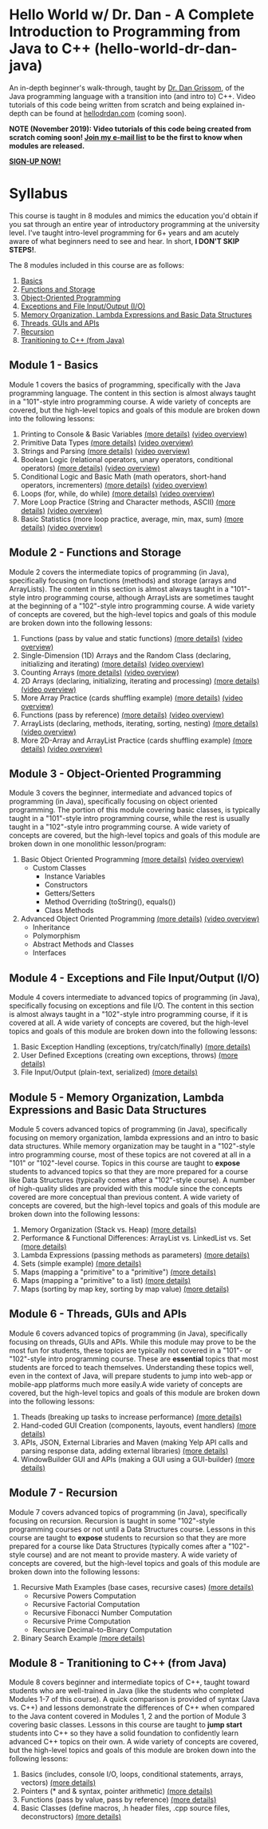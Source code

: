 # Hello World w/ Dr. Dan - A Complete Introduction to Programming from Java to C++ (hello-world-dr-dan-java)
An in-depth beginner's walk-through, taught by [Dr. Dan Grissom](http://www.dangrissom.com), of the Java programming language with a transition into (and intro to) C++. Video tutorials of this code being written from scratch and being explained in-depth can be found at [hellodrdan.com](http://www.hellodrdan.com) (coming soon).

**NOTE (November 2019): Video tutorials of this code being created from scratch coming soon! [Join my e-mail list](https://mailchi.mp/e468e9e3efeb/helloworldwithdrdan) to be the first to know when modules are released.**

**[SIGN-UP NOW!](https://mailchi.mp/e468e9e3efeb/helloworldwithdrdan)**

# Syllabus
This course is taught in 8 modules and mimics the education you'd obtain if you sat through an entire year of introductory programming at the university level. I've taught intro-level programming for 6+ years and am acutely aware of what beginners need to see and hear. In short, **I DON'T SKIP STEPS!**.

The 8 modules included in this course are as follows:
1. [Basics](#module-1---basics)
2. [Functions and Storage](#module-2---functions-and-storage)
3. [Object-Oriented Programming](#module-3---object-oriented-programming)
4. [Exceptions and File Input/Output (I/O)](#module-4---exceptions-and-file-inputoutput-io)
5. [Memory Organization, Lambda Expressions and Basic Data Structures](#module-5---memory-organization-lambda-expressions-and-basic-data-structures)
6. [Threads, GUIs and APIs](#module-6---threads-guis-and-apis)
7. [Recursion](#module-7---recursion)
8. [Tranitioning to C++ (from Java)](#module-8---tranitioning-to-c-from-java)

## Module 1 - Basics
Module 1 covers the basics of programming, specifically with the Java programming language. The content in this section is almost always taught in a "101"-style intro programming course. A wide variety of concepts are covered, but the high-level topics and goals of this module are broken down into the following lessons:
1. Printing to Console & Basic Variables [(more details)](Module_01_Basics/src/Lesson_01_Basics.java) [(video overview)](https://youtu.be/o1zl31qtyc8)
2. Primitive Data Types [(more details)](Module_01_Basics/src/Lesson_02_Primitives.java) [(video overview)](https://youtu.be/9cfD9Eruyk4)
3. Strings and Parsing [(more details)](Module_01_Basics/src/Lesson_03_Strings_And_Parsing.java) [(video overview)](https://youtu.be/SRPayhD1QnE)
4. Boolean Logic (relational operators, unary operators, conditional operators) [(more details)](Module_01_Basics/src/Lesson_04_Logic.java) [(video overview)](https://youtu.be/LllXEIbWtaA)
5. Conditional Logic and Basic Math (math operators, short-hand operators, incrementers) [(more details)](Module_01_Basics/src/Lesson_05_Basic_Math.java) [(video overview)](https://youtu.be/eMtvpJmaef8)
6. Loops (for, while, do while) [(more details)](Module_01_Basics/src/Lesson_06_Loops_Toy_Examples.java) [(video overview)](https://youtu.be/3saWHF_YeHU)
7. More Loop Practice (String and Character methods, ASCII) [(more details)](Module_01_Basics/src/Lesson_07_For_Loop_Char_Password_Analyzer.java) [(video overview)](https://youtu.be/ep6um0x-ZNQ)
8. Basic Statistics (more loop practice, average, min, max, sum) [(more details)](Module_01_Basics/src/Lesson_08_Loops_Stats_Example.java) [(video overview)](https://youtu.be/mOBMZHNog5Y)

## Module 2 - Functions and Storage
Module 2 covers the intermediate topics of programming (in Java), specifically focusing on functions (methods) and storage (arrays and ArrayLists). The content in this section is almost always taught in a "101"-style intro programming course, although ArrayLists are sometimes taught at the beginning of a "102"-style intro programming course. A wide variety of concepts are covered, but the high-level topics and goals of this module are broken down into the following lessons:
1. Functions (pass by value and static functions) [(more details)](Module_02_Functions_And_Storage/src/Lesson_01_Functions_Pass_By_Value_And_Static.java) [(video overview)](https://youtu.be/X28iyIeV2P0)
2. Single-Dimension (1D) Arrays and the Random Class (declaring, initializing and iterating) [(more details)](Module_02_Functions_And_Storage/src/Lesson_02_1D_Array_Toy_Examples.java) [(video overview)](https://youtu.be/IJVEFw5eTdg)
3. Counting Arrays [(more details)](Module_02_Functions_And_Storage/src/Lesson_03_1D_Counting_Array.java) [(video overview)](https://youtu.be/H6RQY4gSw8c)
4. 2D Arrays (declaring, initializing, iterating and processing) [(more details)](Module_02_Functions_And_Storage/src/Lesson_04_2D_Array_Bills_Examples.java) [(video overview)](https://youtu.be/Tf-HNlU0iBU)
5. More Array Practice (cards shuffling example) [(more details)](Module_02_Functions_And_Storage/src/Lesson_05_1D_Array_Cards_Example.java) [(video overview)](https://youtu.be/QoDW6Hjejf4)
6. Functions (pass by reference) [(more details)](Module_02_Functions_And_Storage/src/Lesson_06_Functions_Pass_By_Reference_Cards_Example.java) [(video overview)](https://youtu.be/QVyowdKUFCE)
7. ArrayLists (declaring, methods, iterating, sorting, nesting) [(more details)](Module_02_Functions_And_Storage/src/Lesson_07_ArrayList_Toy_Examples.java) [(video overview)](https://youtu.be/ovghUdzkY9E)
8. More 2D-Array and ArrayList Practice (cards shuffling example) [(more details)](Module_02_Functions_And_Storage/src/Lesson_08_2D_Arrays_And_ArrayList_Cards_Example.java) [(video overview)](https://youtu.be/bwsauDipX8A)

## Module 3 - Object-Oriented Programming
Module 3 covers the beginner, intermediate and advanced topics of programming (in Java), specifically focusing on object oriented programming. The portion of this module covering basic classes, is typically taught in a "101"-style intro programming course, while the rest is usually taught in a "102"-style intro programming course. A wide variety of concepts are covered, but the high-level topics and goals of this module are broken down in one monolithic lesson/program:
1. Basic Object Oriented Programming [(more details)](Module_03_Advanced_OOP/src/client/Lesson_01_StarWarsUniverseClient_Basic_OOP.java) [(video overview)](https://youtu.be/yLsSYAGK0-A)
   - Custom Classes
     - Instance Variables
     - Constructors
     - Getters/Setters
     - Method Overriding (toString(), equals())
     - Class Methods
2. Advanced Object Oriented Programming [(more details)](Module_03_Advanced_OOP/src/client/Lesson_02_StarWarsUniverseClient_Advanced_OOP.java) [(video overview)](https://youtu.be/267awAp5xCY)
   - Inheritance
   - Polymorphism
   - Abstract Methods and Classes
   - Interfaces

## Module 4 - Exceptions and File Input/Output (I/O)
Module 4 covers intermediate to advanced topics of programming (in Java), specifically focusing on exceptions and file I/O. The content in this section is almost always taught in a "102"-style intro programming course, if it is covered at all. A wide variety of concepts are covered, but the high-level topics and goals of this module are broken down into the following lessons:
1. Basic Exception Handling (exceptions, try/catch/finally) [(more details)](Module_04_Exceptions_And_File_IO/src/clients/Lesson_01_Exception_Handling_Toy_Example.java)
2. User Defined Exceptions (creating own exceptions, throws) [(more details)](Module_04_Exceptions_And_File_IO/src/clients/Lesson_02_Custom_Exceptions_Password_Manager_Example.java)
3. File Input/Output (plain-text, serialized) [(more details)](Module_04_Exceptions_And_File_IO/src/clients/Lesson_03_File_IO_PasswordManager_Example.java)

## Module 5 - Memory Organization, Lambda Expressions and Basic Data Structures
Module 5 covers advanced topics of programming (in Java), specifically focusing on memory organization, lambda expressions and an intro to basic data structures. While memory organization may be taught in a "102"-style intro programming course, most of these topics are not covered at all in a "101" or "102"-level course. Topics in this course are taught to **expose** students to advanced topics so that they are more prepared for a course like Data Structures (typically comes after a "102"-style course). A number of high-quality slides are provided with this module since the concepts covered are more conceptual than previous content. A wide variety of concepts are covered, but the high-level topics and goals of this module are broken down into the following lessons:
1. Memory Organization (Stack vs. Heap) [(more details)](Module_05_Memory_Org_Lambda_Expressions_And_Datastructures/src/Lesson_01_Stack_Vs_Heap.java)
2. Performance & Functional Differences: ArrayList vs. LinkedList vs. Set [(more details)](Module_05_Memory_Org_Lambda_Expressions_And_Datastructures/src/Lesson_02_ArrayList_Vs_LinkedList_Vs_Set.java)
3. Lambda Expressions (passing methods as parameters) [(more details)](Module_05_Memory_Org_Lambda_Expressions_And_Datastructures/src/Lesson_03_Lambda_Expressions.java)
4. Sets (simple example) [(more details)](Module_05_Memory_Org_Lambda_Expressions_And_Datastructures/src/Lesson_04_Set_Basics_Countries_Visited_Example.java)
5. Maps (mapping a "primitive" to a "primitive") [(more details)](Module_05_Memory_Org_Lambda_Expressions_And_Datastructures/src/Lesson_05_Map_Simple_Values_Countries_Visited_Example.java)
6. Maps (mapping a "primitive" to a list) [(more details)](Module_05_Memory_Org_Lambda_Expressions_And_Datastructures/src/Lesson_06_Map_Complex_Values_Countries_Visited_Example.java)
7. Maps (sorting by map key, sorting by map value) [(more details)](Module_05_Memory_Org_Lambda_Expressions_And_Datastructures/src/Lesson_07_Maps_Table_Contents_Word_Count_Example.java)

## Module 6 - Threads, GUIs and APIs
Module 6 covers advanced topics of programming (in Java), specifically focusing on threads, GUIs and APIs. While this module may prove to be the most fun for students, these topics are typically not covered in a "101"- or "102"-style intro programming course. These are **essential** topics that most students are forced to teach themselves. Understanding these topics well, even in the context of Java, will prepare students to jump into web-app or mobile-app platforms much more easily.A wide variety of concepts are covered, but the high-level topics and goals of this module are broken down into the following lessons:
1. Theads (breaking up tasks to increase performance) [(more details)](Module_06_Threads_GUIs_And_APIs/src/main/java/Lesson_01_Threads.java)
2. Hand-coded GUI Creation (components, layouts, event handlers) [(more details)](Module_06_Threads_GUIs_And_APIs/src/main/java/Lesson_02_Handcoded_GUI_Self_Destructing.java)
3. APIs, JSON, External Libraries and Maven (making Yelp API calls and parsing response data, adding external libraries) [(more details)](Module_06_Threads_GUIs_And_APIs/src/main/java/Lesson_03_APIs_JSON_Libraries_Maven.java)
4. WindowBuilder GUI and APIs (making a GUI using a GUI-builder) [(more details)](Module_06_Threads_GUIs_And_APIs/src/main/java/Lesson_04_Windowbuilder_GUI_APIs.java)

## Module 7 - Recursion
Module 7 covers advanced topics of programming (in Java), specifically focusing on recursion. Recursion is taught in some "102"-style programming courses or not until a Data Structures course. Lessons in this course are taught to **expose** students to recursion so that they are more prepared for a course like Data Structures (typically comes after a "102"-style course) and are not meant to provide mastery. A wide variety of concepts are covered, but the high-level topics and goals of this module are broken down into the following lessons:
1. Recursive Math Examples (base cases, recursive cases) [(more details)](Module_07_Recursion/src/Lesson_01_Recursion_Math_Examples.java)
   - Recursive Powers Computation
   - Recursive Factorial Computation
   - Recursive Fibonacci Number Computation
   - Recursive Prime Computation
   - Recursive Decimal-to-Binary Computation
2. Binary Search Example [(more details)](Module_07_Recursion/src/Lesson_02_Recusion_Binary_Search_Example.java)

## Module 8 - Tranitioning to C++ (from Java)
Module 8 covers beginner and intermediate topics of C++, taught toward students who are well-trained in Java (like the students who completed Modules 1-7 of this course). A quick comparison is provided of syntax (Java vs. C++) and lessons demonstrate the differences of C++ when compared to the Java content covered in Modules 1, 2 and the portion of Module 3 covering basic classes. Lessons in this course are taught to **jump start** students into C++ so they have a solid foundation to confidently learn advanced C++ topics on their own. A wide variety of concepts are covered, but the high-level topics and goals of this module are broken down into the following lessons:
1. Basics (includes, console I/O, loops, conditional statements, arrays, vectors) [(more details)](Module_08_Transition_To_C++/Source/Lesson_01_C++_Basics.cpp)
2. Pointers (* and & syntax, pointer arithmetic) [(more details)](Module_08_Transition_To_C++/Source/Lesson_02_Pointer_Basics.cpp)
3. Functions (pass by value, pass by reference) [(more details)](Module_08_Transition_To_C++/Source/Lesson_03_Pass_By_Reference_Vs_Value.cpp)
4. Basic Classes (define macros, .h header files, .cpp source files, deconstructors) [(more details)](Module_08_Transition_To_C++/Source/Lesson_04_Burrito_Client.cpp)
